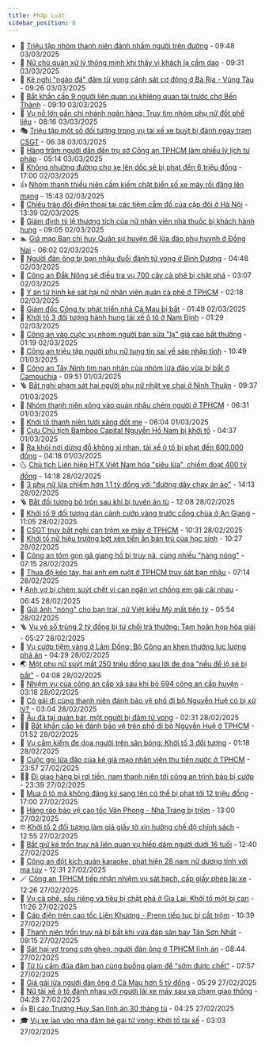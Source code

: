 ```yaml
---
title: Pháp Luật
sidebar_position: 8
---
```


<!-- dantri-phap-luat:START -->
- 🌊 [Triệu tập nhóm thanh niên đánh nhầm người trên đường](https://dantri.com.vn/phap-luat/trieu-tap-nhom-thanh-nien-danh-nham-nguoi-tren-duong-20250303163343349.htm) - 09:48 03/03/2025
- 🐲 [Nữ chủ quán xử lý thông minh khi thấy vị khách lạ cầm dao](https://dantri.com.vn/phap-luat/nu-chu-quan-xu-ly-thong-minh-khi-thay-vi-khach-la-cam-dao-20250303161707302.htm) - 09:31 03/03/2025
- 🌁 [Kẻ nghi &quot;ngáo đá&quot; đâm tử vong cảnh sát cơ động ở Bà Rịa - Vũng Tàu](https://dantri.com.vn/phap-luat/ke-nghi-ngao-da-dam-tu-vong-canh-sat-co-dong-o-ba-ria-vung-tau-20250303160230396.htm) - 09:26 03/03/2025
- 🎃 [Bắt khẩn cấp 9 người liên quan vụ khiêng quan tài trước chợ Bến Thành](https://dantri.com.vn/phap-luat/bat-khan-cap-9-nguoi-lien-quan-vu-khieng-quan-tai-truoc-cho-ben-thanh-20250303160411299.htm) - 09:10 03/03/2025
- 🦅 [Vụ nổ lớn gần chi nhánh ngân hàng: Truy tìm nhóm phụ nữ đốt phế liệu](https://dantri.com.vn/phap-luat/vu-no-lon-gan-chi-nhanh-ngan-hang-truy-tim-nhom-phu-nu-dot-phe-lieu-20250303143030147.htm) - 08:16 03/03/2025
- 🎭 [Triệu tập một số đối tượng trong vụ tài xế xe buýt bị đánh ngay trạm CSGT](https://dantri.com.vn/phap-luat/trieu-tap-mot-so-doi-tuong-trong-vu-tai-xe-xe-buyt-bi-danh-ngay-tram-csgt-20250303114013773.htm) - 06:38 03/03/2025
- 🤗 [Hàng trăm người dân đến trụ sở Công an TPHCM làm phiếu lý lịch tư pháp](https://dantri.com.vn/phap-luat/hang-tram-nguoi-dan-den-tru-so-cong-an-tphcm-lam-phieu-ly-lich-tu-phap-20250303115842105.htm) - 05:14 03/03/2025
- 🚀 [Không nhường đường cho xe lên dốc sẽ bị phạt đến 6 triệu đồng](https://dantri.com.vn/phap-luat/khong-nhuong-duong-cho-xe-len-doc-se-bi-phat-den-6-trieu-dong-20250302223140261.htm) - 17:00 02/03/2025
- 👍 [Nhóm thanh thiếu niên cầm kiếm chặt biển số xe máy rồi đăng lên mạng](https://dantri.com.vn/phap-luat/nhom-thanh-thieu-nien-cam-kiem-chat-bien-so-xe-may-roi-dang-len-mang-20250302222525404.htm) - 15:43 02/03/2025
- 🧐 [Chiêu tráo đổi điện thoại tại các tiệm cầm đồ của cặp đôi ở Hà Nội](https://dantri.com.vn/phap-luat/chieu-trao-doi-dien-thoai-tai-cac-tiem-cam-do-cua-cap-doi-o-ha-noi-20250302202947185.htm) - 13:39 02/03/2025
- 🫶 [Giám định tỷ lệ thương tích của nữ nhân viên nhà thuốc bị khách hành hung](https://dantri.com.vn/phap-luat/giam-dinh-ty-le-thuong-tich-cua-nu-nhan-vien-nha-thuoc-bi-khach-hanh-hung-20250302152627620.htm) - 09:05 02/03/2025
- 🏊 [Giả mạo Ban chỉ huy Quân sự huyện để lừa đảo phụ huynh ở Đồng Nai](https://dantri.com.vn/phap-luat/gia-mao-ban-chi-huy-quan-su-huyen-de-lua-dao-phu-huynh-o-dong-nai-20250302113751723.htm) - 06:02 02/03/2025
- 🌋 [Người đàn ông bị bạn nhậu đuổi đánh tử vong ở Bình Dương](https://dantri.com.vn/phap-luat/nguoi-dan-ong-bi-ban-nhau-duoi-danh-tu-vong-o-binh-duong-20250302111933429.htm) - 04:48 02/03/2025
- 👹 [Công an Đắk Nông sẽ điều tra vụ 700 cây cà phê bị chặt phá](https://dantri.com.vn/phap-luat/cong-an-dak-nong-se-dieu-tra-vu-700-cay-ca-phe-bi-chat-pha-20250302092933688.htm) - 03:07 02/03/2025
- 🫣 [Y án tử hình kẻ sát hại nữ nhân viên quán cà phê ở TPHCM](https://dantri.com.vn/phap-luat/y-an-tu-hinh-ke-sat-hai-nu-nhan-vien-quan-ca-phe-o-tphcm-20250301205700190.htm) - 02:18 02/03/2025
- 🎃 [Giám đốc Công ty phát triển nhà Cà Mau bị bắt](https://dantri.com.vn/phap-luat/giam-doc-cong-ty-phat-trien-nha-ca-mau-bi-bat-20250302083313131.htm) - 01:49 02/03/2025
- 🌝 [Khởi tố 3 đối tượng hành hung tài xế ô tô ở Nam Định](https://dantri.com.vn/phap-luat/khoi-to-3-doi-tuong-hanh-hung-tai-xe-o-to-o-nam-dinh-20250302081455077.htm) - 01:29 02/03/2025
- 🚀 [Công an vào cuộc vụ nhóm người bán sữa &quot;lạ&quot; giá cao bất thường](https://dantri.com.vn/phap-luat/cong-an-vao-cuoc-vu-nhom-nguoi-ban-sua-la-gia-cao-bat-thuong-20250301130827291.htm) - 01:19 02/03/2025
- 🥷 [Công an triệu tập người phụ nữ tung tin sai về sáp nhập tỉnh](https://dantri.com.vn/phap-luat/cong-an-trieu-tap-nguoi-phu-nu-tung-tin-sai-ve-sap-nhap-tinh-20250301173031363.htm) - 10:49 01/03/2025
- 👺 [Công an Tây Ninh tìm nạn nhân của nhóm lừa đảo vừa bị bắt ở Campuchia](https://dantri.com.vn/phap-luat/cong-an-tay-ninh-tim-nan-nhan-cua-nhom-lua-dao-vua-bi-bat-o-campuchia-20250301144949232.htm) - 09:51 01/03/2025
- 🪜 [Bắt nghi phạm sát hại người phụ nữ nhặt ve chai ở Ninh Thuận](https://dantri.com.vn/phap-luat/bat-nghi-pham-sat-hai-nguoi-phu-nu-nhat-ve-chai-o-ninh-thuan-20250301160740418.htm) - 09:37 01/03/2025
- 🦄 [Nhóm thanh niên xông vào quán nhậu chém người ở TPHCM](https://dantri.com.vn/phap-luat/nhom-thanh-nien-xong-vao-quan-nhau-chem-nguoi-o-tphcm-20250301123247118.htm) - 06:31 01/03/2025
- 🦍 [Khởi tố thanh niên tưới xăng đốt mẹ](https://dantri.com.vn/phap-luat/khoi-to-thanh-nien-tuoi-xang-dot-me-20250301123229821.htm) - 06:04 01/03/2025
- 🌁 [Cựu Chủ tịch Bamboo Capital Nguyễn Hồ Nam bị khởi tố](https://dantri.com.vn/phap-luat/cuu-chu-tich-bamboo-capital-nguyen-ho-nam-bi-khoi-to-20250301113337705.htm) - 04:37 01/03/2025
- 💯 [Ra khỏi nơi dừng đỗ không xi nhan, tài xế ô tô bị phạt đến 600.000 đồng](https://dantri.com.vn/phap-luat/ra-khoi-noi-dung-do-khong-xi-nhan-tai-xe-o-to-bi-phat-den-600000-dong-20250301111401726.htm) - 04:18 01/03/2025
- 🌜 [Chủ tịch Liên hiệp HTX Việt Nam hóa &quot;siêu lừa&quot;, chiếm đoạt 400 tỷ đồng](https://dantri.com.vn/phap-luat/chu-tich-lien-hiep-htx-viet-nam-hoa-sieu-lua-chiem-doat-400-ty-dong-20250228204403942.htm) - 14:18 28/02/2025
- 👹 [3 phụ nữ lừa chiếm hơn 1,1 tỷ đồng với &quot;đường dây chạy án ảo&quot;](https://dantri.com.vn/phap-luat/3-phu-nu-lua-chiem-hon-11-ty-dong-voi-duong-day-chay-an-ao-20250228203953454.htm) - 14:13 28/02/2025
- 🪜 [Bắt đối tượng bỏ trốn sau khi bị tuyên án tù](https://dantri.com.vn/phap-luat/bat-doi-tuong-bo-tron-sau-khi-bi-tuyen-an-tu-20250228174213353.htm) - 12:08 28/02/2025
- 🦩 [Khởi tố 9 đối tượng dàn cảnh cướp vàng trước cổng chùa ở An Giang](https://dantri.com.vn/phap-luat/khoi-to-9-doi-tuong-dan-canh-cuop-vang-truoc-cong-chua-o-an-giang-20250228111937579.htm) - 11:05 28/02/2025
- 💂 [CSGT truy bắt nghi can trộm xe máy ở TPHCM](https://dantri.com.vn/phap-luat/csgt-truy-bat-nghi-can-trom-xe-may-o-tphcm-20250228165857791.htm) - 10:31 28/02/2025
- 💃 [Khởi tố nữ hiệu trưởng bớt xén tiền ăn bán trú của học sinh](https://dantri.com.vn/phap-luat/khoi-to-nu-hieu-truong-bot-xen-tien-an-ban-tru-cua-hoc-sinh-20250228165715192.htm) - 10:27 28/02/2025
- 🧐 [Công an tóm gọn gã giang hồ bị truy nã, cùng nhiều &quot;hàng nóng&quot;](https://dantri.com.vn/phap-luat/cong-an-tom-gon-ga-giang-ho-bi-truy-na-cung-nhieu-hang-nong-20250228130901020.htm) - 07:15 28/02/2025
- 🤗 [Thua độ kéo tay, hai anh em ruột ở TPHCM truy sát bạn nhậu](https://dantri.com.vn/phap-luat/thua-do-keo-tay-hai-anh-em-ruot-o-tphcm-truy-sat-ban-nhau-20250228131629258.htm) - 07:14 28/02/2025
- 🕴 [Anh vợ bị chém suýt chết vì can ngăn vợ chồng em gái cãi nhau](https://dantri.com.vn/phap-luat/anh-vo-bi-chem-suyt-chet-vi-can-ngan-vo-chong-em-gai-cai-nhau-20250228120913912.htm) - 06:45 28/02/2025
- 🐎 [Gửi ảnh &quot;nóng&quot; cho bạn trai, nữ Việt kiều Mỹ mất tiền tỷ](https://dantri.com.vn/phap-luat/gui-anh-nong-cho-ban-trai-nu-viet-kieu-my-mat-tien-ty-20250228123130353.htm) - 05:54 28/02/2025
- 🪜 [Vụ vé số trúng 2 tỷ đồng bị từ chối trả thưởng: Tạm hoãn họp hòa giải](https://dantri.com.vn/phap-luat/vu-ve-so-trung-2-ty-dong-bi-tu-choi-tra-thuong-tam-hoan-hop-hoa-giai-20250228115448997.htm) - 05:27 28/02/2025
- 🤭 [Vụ cướp tiệm vàng ở Lâm Đồng: Bộ Công an khen thưởng lực lượng phá án](https://dantri.com.vn/phap-luat/vu-cuop-tiem-vang-o-lam-dong-bo-cong-an-khen-thuong-luc-luong-pha-an-20250228105726425.htm) - 04:29 28/02/2025
- 🌏 [Một phụ nữ suýt mất 250 triệu đồng sau lời đe dọa &quot;nếu để lộ sẽ bị bắt&quot;](https://dantri.com.vn/phap-luat/mot-phu-nu-suyt-mat-250-trieu-dong-sau-loi-de-doa-neu-de-lo-se-bi-bat-20250228105413089.htm) - 04:08 28/02/2025
- 🎃 [Nhiệm vụ của công an cấp xã sau khi bỏ 694 công an cấp huyện](https://dantri.com.vn/phap-luat/nhiem-vu-cua-cong-an-cap-xa-sau-khi-bo-694-cong-an-cap-huyen-20250228100218634.htm) - 03:18 28/02/2025
- 🗽 [Cô gái đi cùng thanh niên đánh bảo vệ phố đi bộ Nguyễn Huệ có bị xử lý?](https://dantri.com.vn/phap-luat/co-gai-di-cung-thanh-nien-danh-bao-ve-pho-di-bo-nguyen-hue-co-bi-xu-ly-20250228092725592.htm) - 03:04 28/02/2025
- 🌁 [Ẩu đả tại quán bar, một người bị đâm tử vong](https://dantri.com.vn/phap-luat/au-da-tai-quan-bar-mot-nguoi-bi-dam-tu-vong-20250228092317332.htm) - 02:31 28/02/2025
- 🧑‍💻 [Bắt khẩn cấp kẻ đánh bảo vệ trên phố đi bộ Nguyễn Huệ ở TPHCM](https://dantri.com.vn/phap-luat/bat-khan-cap-ke-danh-bao-ve-tren-pho-di-bo-nguyen-hue-o-tphcm-20250228084434272.htm) - 01:52 28/02/2025
- 🌮 [Vụ cầm kiếm đe dọa người trên sân bóng: Khởi tố 3 đối tượng](https://dantri.com.vn/phap-luat/vu-cam-kiem-de-doa-nguoi-tren-san-bong-khoi-to-3-doi-tuong-20250228080003539.htm) - 01:18 28/02/2025
- 🤗 [Cuộc gọi lừa đảo của kẻ giả mạo nhân viên thu tiền nước ở TPHCM](https://dantri.com.vn/phap-luat/cuoc-goi-lua-dao-cua-ke-gia-mao-nhan-vien-thu-tien-nuoc-o-tphcm-20250227225007890.htm) - 23:57 27/02/2025
- 👨‍🏫 [Đi giao hàng bị rơi tiền, nam thanh niên tới công an trình báo bị cướp](https://dantri.com.vn/phap-luat/di-giao-hang-bi-roi-tien-nam-thanh-nien-toi-cong-an-trinh-bao-bi-cuop-20250228011754224.htm) - 23:39 27/02/2025
- 🎉 [Mua ô tô mà không đăng ký sang tên có thể bị phạt tới 12 triệu đồng](https://dantri.com.vn/phap-luat/mua-o-to-ma-khong-dang-ky-sang-ten-co-the-bi-phat-toi-12-trieu-dong-20250227233354836.htm) - 17:00 27/02/2025
- 🤗 [Hàng rào bảo vệ cao tốc Vân Phong - Nha Trang bị trộm](https://dantri.com.vn/phap-luat/hang-rao-bao-ve-cao-toc-van-phong-nha-trang-bi-trom-20250227193814924.htm) - 13:00 27/02/2025
- 🤓 [Khởi tố 2 đối tượng làm giả giấy tờ xin hưởng chế độ chính sách](https://dantri.com.vn/phap-luat/khoi-to-2-doi-tuong-lam-gia-giay-to-xin-huong-che-do-chinh-sach-20250227194251425.htm) - 12:55 27/02/2025
- 👹 [Bắt giữ kẻ trốn truy nã liên quan vụ hiếp dâm người dưới 16 tuổi](https://dantri.com.vn/phap-luat/bat-giu-ke-tron-truy-na-lien-quan-vu-hiep-dam-nguoi-duoi-16-tuoi-20250227181022234.htm) - 12:40 27/02/2025
- 🐘 [Công an đột kích quán karaoke, phát hiện 28 nam nữ dương tính với ma túy](https://dantri.com.vn/phap-luat/cong-an-dot-kich-quan-karaoke-phat-hien-28-nam-nu-duong-tinh-voi-ma-tuy-20250227190213645.htm) - 12:31 27/02/2025
- 🪄 [Công an TPHCM tiếp nhận nhiệm vụ sát hạch, cấp giấy phép lái xe](https://dantri.com.vn/phap-luat/cong-an-tphcm-tiep-nhan-nhiem-vu-sat-hach-cap-giay-phep-lai-xe-20250227190604317.htm) - 12:26 27/02/2025
- 💄 [Vụ cà phê, sầu riêng và tiêu bị chặt phá ở Gia Lai: Khởi tố một bị can](https://dantri.com.vn/phap-luat/vu-ca-phe-sau-rieng-va-tieu-bi-chat-pha-o-gia-lai-khoi-to-mot-bi-can-20250227173249784.htm) - 11:26 27/02/2025
- 🐎 [Cáp điện trên cao tốc Liên Khương - Prenn tiếp tục bị cắt trộm](https://dantri.com.vn/phap-luat/cap-dien-tren-cao-toc-lien-khuong-prenn-tiep-tuc-bi-cat-trom-20250227170523876.htm) - 10:39 27/02/2025
- 💯 [Thanh niên trốn truy nã bị bắt khi vừa đáp sân bay Tân Sơn Nhất](https://dantri.com.vn/phap-luat/thanh-nien-tron-truy-na-bi-bat-khi-vua-dap-san-bay-tan-son-nhat-20250227160642887.htm) - 09:15 27/02/2025
- 💯 [Sát hại vợ trong cơn ghen, người đàn ông ở TPHCM lĩnh án](https://dantri.com.vn/phap-luat/sat-hai-vo-trong-con-ghen-nguoi-dan-ong-o-tphcm-linh-an-20250227152633491.htm) - 08:44 27/02/2025
- 🌈 [Tử tù cầm đũa đâm bạn cùng buồng giam để &quot;sớm được chết&quot;](https://dantri.com.vn/phap-luat/tu-tu-cam-dua-dam-ban-cung-buong-giam-de-som-duoc-chet-20250227142406024.htm) - 07:57 27/02/2025
- 🧠 [Giả gái lừa người đàn ông ở Cà Mau hơn 5 tỷ đồng](https://dantri.com.vn/phap-luat/gia-gai-lua-nguoi-dan-ong-o-ca-mau-hon-5-ty-dong-20250227115100893.htm) - 05:29 27/02/2025
- 🌈 [Nữ tài xế ô tô đánh nhau với người lái xe máy sau va chạm giao thông](https://dantri.com.vn/phap-luat/nu-tai-xe-o-to-danh-nhau-voi-nguoi-lai-xe-may-sau-va-cham-giao-thong-20250227111334781.htm) - 04:28 27/02/2025
- 👍 [Bị cáo Trương Huy San lĩnh án 30 tháng tù](https://dantri.com.vn/phap-luat/bi-cao-truong-huy-san-linh-an-30-thang-tu-20250227111907449.htm) - 04:25 27/02/2025
- 🎓 [Vụ xe lao vào nhà đâm bé gái tử vong: Khởi tố tài xế](https://dantri.com.vn/phap-luat/vu-xe-lao-vao-nha-dam-be-gai-tu-vong-khoi-to-tai-xe-20250227095341451.htm) - 03:03 27/02/2025<!-- dantri-phap-luat:END -->
